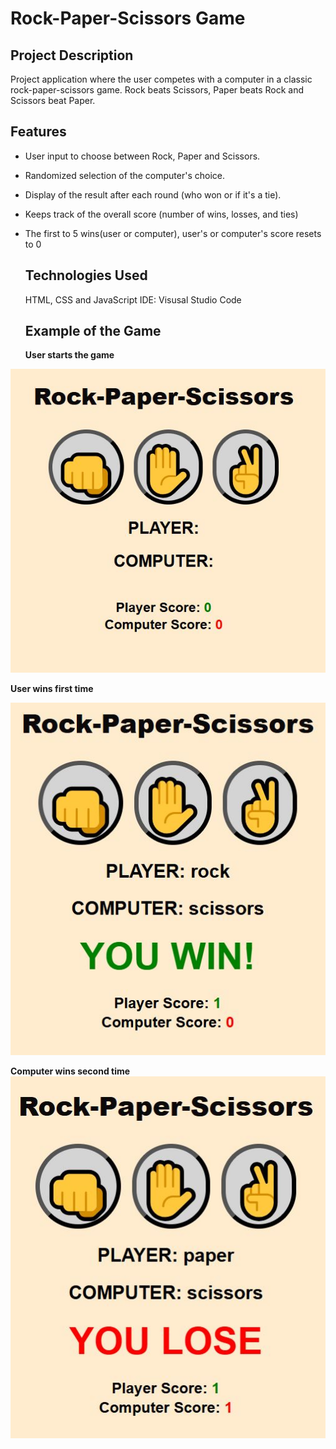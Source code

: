 # __Rock-Paper-Scissors Game__

## __Project Description__
Project application where the user competes with a computer in a classic rock-paper-scissors game. Rock beats Scissors, Paper beats Rock and Scissors beat Paper.

## __Features__
- User input to choose between Rock, Paper and Scissors.
- Randomized selection of the computer's choice.
- Display of the result after each round (who won or if it's a tie).
- Keeps track of the overall score (number of wins, losses, and ties)
- The first to 5 wins(user or computer), user's or computer's score resets to 0

  ## __Technologies Used__
  HTML, CSS and JavaScript
  IDE: Visusal Studio Code

  ## __Example of the Game__

  __User starts the game__


![](https://github.com/farissikira/Rock-Paper-Scissors/blob/cacbda413576d344ed16d840203bbd4003583824/rcpgamepic1.JPG)

__User wins first time__

![](https://github.com/farissikira/Rock-Paper-Scissors/blob/a640f5b2227fe8f9c955285114b3139c0965ef71/rcpgamepic2.JPG)

__Computer wins second time__
![](https://github.com/farissikira/Rock-Paper-Scissors/blob/526863ff2dc8b09900c2a7b3926ed602e8aa85fb/rcpgamepic3.JPG)
  
